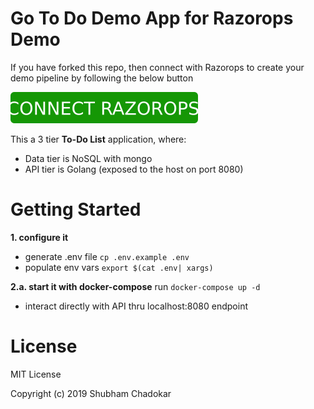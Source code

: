 # Go To Do Demo App for Razorops Demo

If you have forked this repo, then connect with Razorops to create your demo pipeline by following the below button

[![Connect](https://github.com/razorops-public/images/blob/main/connect_with_github.svg)](https://dashboard.razorops.com/get-github-installation-link-for-org)


This a 3 tier **To-Do List** application,  where: 

- Data tier is NoSQL with mongo
- API tier is Golang (exposed to the host on port 8080)

# Getting Started

**1. configure it**

- generate .env file `cp .env.example .env`
- populate env vars `export $(cat .env| xargs)`

**2.a. start it with docker-compose** run `docker-compose up -d` 
- interact directly with API thru localhost:8080 endpoint

# License

MIT License

Copyright (c) 2019 Shubham Chadokar
